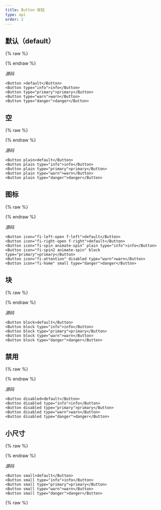 ```yaml
---
title: Button 按钮
type: api
order: 2
---
```



## 默认（default）

{% raw %}
    <div class="comp-button" id="button_ex1"></div>
{% endraw %}

*源码*

	<Button >default</Button>
    <Button type="info">info</Button>
    <Button type="primary">primary</Button>
    <Button type="warn">warn</Button>
    <Button type="danger">danger</Button>

## 空

{% raw %}
    <div class="comp-button" id="button_ex2"></div>
{% endraw %}

*源码*

	<Button plain>default</Button>
    <Button plain type="info">info</Button>
    <Button plain type="primary">primary</Button>
    <Button plain type="warn">warn</Button>
    <Button plain type="danger">danger</Button>


## 图标

{% raw %}
    <div class="comp-button" id="button_ex3"></div>
{% endraw %}

*源码*

	<Button icon="fi-left-open f-left">default</Button>
    <Button icon="fi-right-open f-right">default</Button>
    <Button icon="fi-spin animate-spin" plain type="info">info</Button>
    <Button icon="fi-spin2 animate-spin" block type="primary">primary</Button>
    <Button icon="fi-attention" disabled type="warn">warn</Button>
    <Button icon="fi-home" small type="danger">danger</Button>


## 块

{% raw %}
    <div class="comp-button" id="button_ex4"></div>
{% endraw %}

*源码*

	<Button block>default</Button>
    <Button block type="info">info</Button>
    <Button block type="primary">primary</Button>
    <Button block type="warn">warn</Button>
    <Button block type="danger">danger</Button>


## 禁用

{% raw %}
    <div class="comp-button" id="button_ex5"></div>
{% endraw %}

*源码*

	<Button disabled>default</Button>
    <Button disabled type="info">info</Button>
    <Button disabled type="primary">primary</Button>
    <Button disabled type="warn">warn</Button>
    <Button disabled type="danger">danger</Button>


## 小尺寸

{% raw %}
    <div class="comp-button" id="button_ex6"></div>
{% endraw %}

*源码*

	<Button small>default</Button>
    <Button small type="info">info</Button>
    <Button small type="primary">primary</Button>
    <Button small type="warn">warn</Button>
    <Button small type="danger">danger</Button>


{% raw %}
    <script type="text/babel">
        var Button = require('fui').Button;
        ReactDOM.render(
            <div>
                <Button >default</Button>
                <Button type="info">info</Button>
                <Button type="primary">primary</Button>
                <Button type="warn">warn</Button>
                <Button type="danger">danger</Button>
            </div>,
            document.getElementById('button_ex1')
        );
        ReactDOM.render(
            <div>
                <Button plain>default</Button>
                <Button plain type="info">info</Button>
                <Button plain type="primary">primary</Button>
                <Button plain type="warn">warn</Button>
                <Button plain type="danger">danger</Button>
            </div>,
            document.getElementById('button_ex2')
        );
        ReactDOM.render(
            <div>
                <Button icon="fi-left-open f-left">default</Button>
                <Button icon="fi-right-open f-right">default</Button>

            </div>,
            document.getElementById('button_ex3')
        );
        ReactDOM.render(
            <div>
                <Button block>default</Button>
                <Button block type="info">info</Button>
                <Button block type="primary">primary</Button>
                <Button block type="warn">warn</Button>
                <Button block type="danger">danger</Button>
            </div>,
            document.getElementById('button_ex4')
        );
        ReactDOM.render(
            <div>
                <Button disabled="true">default</Button>
            </div>,
            document.getElementById('button_ex5')
        );
        ReactDOM.render(
            <div>
                <Button small>default</Button>
                <Button small type="info">info</Button>
                <Button small type="primary">primary</Button>
                <Button small type="warn">warn</Button>
                <Button small type="danger">danger</Button>
            </div>,
            document.getElementById('button_ex6')
        );
    </script>
{% endraw %}





